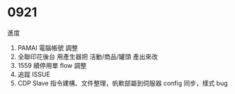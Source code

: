 # 0921

進度

1. PAMAI 電腦帳號 調整
2. 全聯印花後台 用產生器把 活動/商品/罐頭 產出來改
3. 1559 續停用單 flow 調整
4. 追蹤 ISSUE
5. CDP Slave 指令建構、文件整理，帆軟部屬到伺服器 config 同步，樣式 bug
